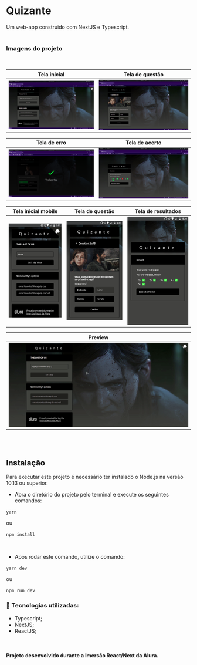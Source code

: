 # Quizante

Um web-app construido com NextJS e Typescript.
<br>
<br>
### Imagens do projeto
<br>

Tela inicial             |  Tela de questão
:-------------------------:|:-------------------------:
![](./ReadmeFiles/Screenshot_1.png)  |  ![](./ReadmeFiles/Screenshot_2.png)

Tela de erro             |  Tela de acerto
:-------------------------:|:-------------------------:
![](./ReadmeFiles/Screenshot_3.png)  |  ![](./ReadmeFiles/Screenshot_4.png)

Tela inicial mobile             |  Tela de questão            | Tela de resultados
:-------------------------:|:-------------------------:|:-------------------------:
![](./ReadmeFiles/Screenshot_5.png)  |  ![](./ReadmeFiles/Screenshot_6.png) | ![](./ReadmeFiles/Screenshot_7.png)

Preview             |
:-------------------------:|
![](./ReadmeFiles/demo.gif)  |
<br>
<br>

## Instalação

Para executar este projeto é necessário ter instalado o Node.js na versão 10.13 ou superior.

- Abra o diretório do projeto pelo terminal e execute os seguintes comandos:
```
yarn
```
ou
```
npm install
```
<br>

- Após rodar este comando, utilize o comando:
```
yarn dev
```
ou
```
npm run dev
```

### 🚀 Tecnologias utilizadas:
- Typescript;
- NextJS;
- ReactJS;

<br>

#### Projeto desenvolvido durante a Imersão React/Next da Alura.